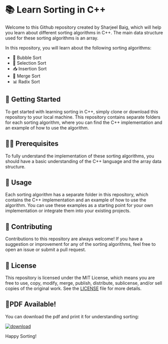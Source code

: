 # 📚 Learn Sorting in C++

Welcome to this Github repository created by Sharjeel Baig, which will help you learn about different sorting algorithms in C++. The main data structure used for these sorting algorithms is an array.


In this repository, you will learn about the following sorting algorithms:
- 🧼 Bubble Sort
- 🎯 Selection Sort
- 📥 Insertion Sort
- 🧩 Merge Sort
- 📊 Radix Sort

## 📖 Getting Started
To get started with learning sorting in C++, simply clone or download this repository to your local machine. This repository contains separate folders for each sorting algorithm, where you can find the C++ implementation and an example of how to use the algorithm.

## 🧑‍💻 Prerequisites
To fully understand the implementation of these sorting algorithms, you should have a basic understanding of the C++ language and the array data structure.

## 📝 Usage
Each sorting algorithm has a separate folder in this repository, which contains the C++ implementation and an example of how to use the algorithm. You can use these examples as a starting point for your own implementation or integrate them into your existing projects.

## 🤝 Contributing
Contributions to this repository are always welcome! If you have a suggestion or improvement for any of the sorting algorithms, feel free to open an issue or submit a pull request.

## 📜 License
This repository is licensed under the MIT License, which means you are free to use, copy, modify, merge, publish, distribute, sublicense, and/or sell copies of the original work. See the [LICENSE](LICENSE) file for more details.

## 📝PDF Available!
You can download the pdf and print it for understanding sorting: 

<a href="./sorting.pdf" download>![download](https://user-images.githubusercontent.com/29815204/228528924-dfd38759-ebab-4757-84fc-6f4c4581187a.png)
</a>


Happy Sorting!
